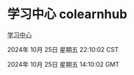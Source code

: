 # 学习中心 colearnhub
[学习中心](http://219.139.199.238:56308/colearnhub/)

2024年 10月 25日 星期五 22:10:02 CST

2024年 10月 25日 星期五 14:10:02 GMT
